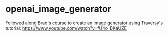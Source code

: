 # openai_image_generator

Followed along Brad's course to create an image generator using Traversy's tutorial: https://www.youtube.com/watch?v=fU4o_BKaUZE
